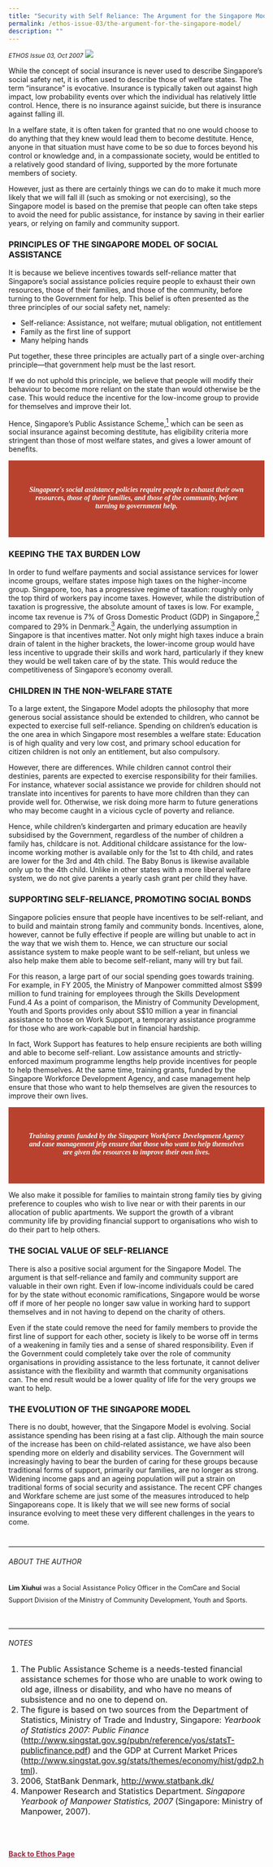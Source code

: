 ```yaml
---
title: "Security with Self Reliance: The Argument for the Singapore Model"
permalink: /ethos-issue-03/the-argument-for-the-singapore-model/
description: ""
---
```

<style>
	
.back a
{
	color: #9f2943;
	font-weight: bold;
}	

.bullet li
{
	font-size:16px;
}
	
.red
{
background-color: #B9422F;	
padding: 30px;
font-family: Georgia;
text-align: center;
}
	
.red h5
{
color:white	
}

.greybox h3, .greybox p, .greybox h4
{
	color: white;
}

.greybox ol li
{
	color: white;
	font-size: 16px;
	list-style-type: lower-alpha;    
}	
	
.author
{
border-bottom: 1px solid black;
margin-top:40px;
padding-bottom:30px;
border-top: 1px solid black;	

}

.author p {
	font-size: 0.9em;
	line-height:24px !important;
	}	
	
.small-text
{
font-size:16px;
}
	
	
	
</style>

<em><small>ETHOS Issue 03, Oct 2007</small></em>
<img src="/images/Ethos_Images/Ethos_Issue_03/Security_With_Slef_Reliance.jpg">



<p>While the concept of social insurance is never used to describe Singapore’s social safety net, it is often used to describe those of welfare states. The term “insurance” is evocative. Insurance is typically taken out against high impact, low probability events over which the individual has relatively little control. Hence, there is no insurance against suicide, but there is insurance against falling ill.</p>

<p>In a welfare state, it is often taken for granted that no one would choose to do anything that they knew would lead them to become destitute. Hence, anyone in that situation must have come to be so due to forces beyond his control or knowledge and, in a compassionate society, would be entitled to a relatively good standard of living, supported by the more fortunate members of society.</p>

<p>However, just as there are certainly things we can do to make it much more likely that we will fall ill (such as smoking or not exercising), so the Singapore model is based on the premise that people can often take steps to avoid the need for public assistance, for instance by saving in their earlier years, or relying on family and community support.</p>

<h3>PRINCIPLES OF THE SINGAPORE MODEL OF SOCIAL ASSISTANCE</h3>

<p>It is because we believe incentives towards self-reliance matter that Singapore’s social assistance policies require people to exhaust their own resources, those of their families, and those of the community, before turning to the Government for help. This belief is often presented as the three principles of our social safety net, namely:</p>

<ul>
<li>Self-reliance: Assistance, not welfare; mutual obligation, not entitlement</li>
<li>Family as the first line of support</li>
<li>Many helping hands</li>
</ul>

<p>Put together, these three principles are actually part of a single over-arching principle—that government help must be the last resort.</p>

<p>If we do not uphold this principle, we believe that people will modify their behaviour to become more reliant on the state than would otherwise be the case. This would reduce the incentive for the low-income group to provide for themselves and improve their lot.</p>

<p>Hence, Singapore’s Public Assistance Scheme,<a href="#notes"><sup>1</sup></a> which can be seen as social insurance against becoming destitute, has eligibility criteria more stringent than those of most welfare states, and gives a lower amount of benefits.</p>


<div class="red">
	
<h5><em>
Singapore's social assistance policies require people to exhaust their own resources, those of their families, and those of the community, before turning to government help.
</em></h5>

</div>


<h3>KEEPING THE TAX BURDEN LOW</h3>

<p>In order to fund welfare payments and social assistance services for lower income groups, welfare states impose high taxes on the higher-income group. Singapore, too, has a progressive regime of taxation: roughly only the top third of workers pay income taxes. However, while the distribution of taxation is progressive, the absolute amount of taxes is low. For example, income tax revenue is 7% of Gross Domestic Product (GDP) in Singapore,<a href="#notes"><sup>2</sup></a> compared to 29% in Denmark.<a href="#notes"><sup>3</sup></a> Again, the underlying assumption in Singapore is that incentives matter. Not only might high taxes induce a brain drain of talent in the higher brackets, the lower-income group would have less incentive to upgrade their skills and work hard, particularly if they knew they would be well taken care of by the state. This would reduce the competitiveness of Singapore’s economy overall.</p>

<h3>CHILDREN IN THE NON-WELFARE STATE</h3>

<p>To a large extent, the Singapore Model adopts the philosophy that more generous social assistance should be extended to children, who cannot be expected to exercise full self-reliance. Spending on children’s education is the one area in which Singapore most resembles a welfare state: Education is of high quality and very low cost, and primary school education for citizen children is not only an entitlement, but also compulsory.</p>

<p>However, there are differences. While children cannot control their destinies, parents are expected to exercise responsibility for their families. For instance, whatever social assistance we provide for children should not translate into incentives for parents to have more children than they can provide well for. Otherwise, we risk doing more harm to future generations who may become caught in a vicious cycle of poverty and reliance.</p>

<p>Hence, while children’s kindergarten and primary education are heavily subsidised by the Government, regardless of the number of children a family has, childcare is not. Additional childcare assistance for the low-income working mother is available only for the 1st to 4th child, and rates are lower for the 3rd and 4th child. The Baby Bonus is likewise available only up to the 4th child. Unlike in other states with a more liberal welfare system, we do not give parents a yearly cash grant per child they have.</p>

<h3>SUPPORTING SELF-RELIANCE, PROMOTING SOCIAL BONDS</h3>

<p>Singapore policies ensure that people have incentives to be self-reliant, and to build and maintain strong family and community bonds. Incentives, alone, however, cannot be fully effective if people are willing but unable to act in the way that we wish them to. Hence, we can structure our social assistance system to make people want to be self-reliant, but unless we also help make them able to become self-reliant, many will try but fail.</p>

<p>For this reason, a large part of our social spending goes towards training. For example, in FY 2005, the Ministry of Manpower committed almost S$99 million to fund training for employees through the Skills Development Fund.4 As a point of comparison, the Ministry of Community Development, Youth and Sports provides only about S$10 million a year in financial assistance to those on Work Support, a temporary assistance programme for those who are work-capable but in financial hardship.</p>

<p>In fact, Work Support has features to help ensure recipients are both willing and able to become self-reliant. Low assistance amounts and strictly-enforced maximum programme lengths help provide incentives for people to help themselves. At the same time, training grants, funded by the Singapore Workforce Development Agency, and case management help ensure that those who want to help themselves are given the resources to improve their own lives.</p>

<div class="red">
<h5><em>
Training grants funded by the Singapore Workforce Development Agency and case management jelp ensure that those who want to help themselves are given the resources to improve their own lives.
</em></h5>
</div>


<p>We also make it possible for families to maintain strong family ties by giving preference to couples who wish to live near or with their parents in our allocation of public apartments. We support the growth of a vibrant community life by providing financial support to organisations who wish to do their part to help others.</p>

<h3>THE SOCIAL VALUE OF SELF-RELIANCE</h3>

<p>There is also a positive social argument for the Singapore Model. The argument is that self-reliance and family and community support are valuable in their own right. Even if low-income individuals could be cared for by the state without economic ramifications, Singapore would be worse off if more of her people no longer saw value in working hard to support themselves and in not having to depend on the charity of others.</p>

<p>Even if the state could remove the need for family members to provide the first line of support for each other, society is likely to be worse off in terms of a weakening in family ties and a sense of shared responsibility. Even if the Government could completely take over the role of community organisations in providing assistance to the less fortunate, it cannot deliver assistance with the flexibility and warmth that community organisations can. The end result would be a lower quality of life for the very groups we want to help.</p>

<h3>THE EVOLUTION OF THE SINGAPORE MODEL</h3>

<p>There is no doubt, however, that the Singapore Model is evolving. Social assistance spending has been rising at a fast clip. Although the main source of the increase has been on child-related assistance, we have also been spending more on elderly and disability services. The Government will increasingly having to bear the burden of caring for these groups because traditional forms of support, primarily our families, are no longer as strong. Widening income gaps and an ageing population will put a strain on traditional forms of social security and assistance. The recent CPF changes and Workfare scheme are just some of the measures introduced to help Singaporeans cope. It is likely that we will see new forms of social insurance evolving to meet these very different challenges in the years to come.</p>



<div class="author">  

<h6>ABOUT THE AUTHOR</h6>

<p class="small-text"><strong>Lim Xiuhui</strong> was a Social Assistance Policy Officer in the ComCare and Social Support Division of the Ministry of Community Development, Youth and Sports. </p>

</div>

<h6><a name="notes"></a>NOTES</h6>

<ol>
<li class="small-text">The Public Assistance Scheme is a needs-tested financial assistance schemes for those who are unable to work owing to old age, illness or disability, and who have no means of subsistence and no one to depend on.</li>
<li class="small-text">The figure is based on two sources from the Department of Statistics, Ministry of Trade and Industry, Singapore: <em>Yearbook of Statistics 2007: Public Finance</em> (<a href="http://www.singstat.gov.sg/pubn/reference/yos/statsT-publicfinance.pdf">http://www.singstat.gov.sg/pubn/reference/yos/statsT-publicfinance.pdf</a>) and the GDP at Current Market Prices (<a href="http://www.singstat.gov.sg/stats/themes/economy/hist/gdp2.html">http://www.singstat.gov.sg/stats/themes/economy/hist/gdp2.html</a>).</li>
<li class="small-text">2006, StatBank Denmark, <a href="http://www.statbank.dk/">http://www.statbank.dk/</a></li>
<li class="small-text">Manpower Research and Statistics Department. <em>Singapore Yearbook of Manpower Statistics, 2007</em> (Singapore: Ministry of Manpower, 2007).</li>
</ol>

<br>





<br>
<br>	
<div class="back">
<a href="/ethos/">Back to Ethos Page</a>	
</div>